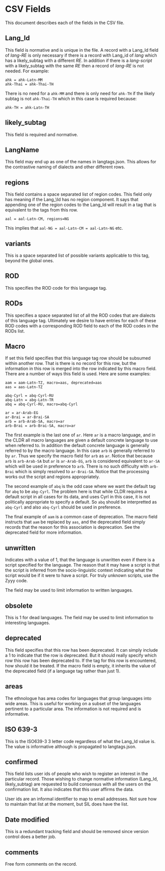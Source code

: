 # CSV Fields
This document describes each of the fields in the CSV file.

## Lang\_Id
This field is normative and is unique in the file. A record with a Lang\_Id field of _lang_-_RE_ is only necessary if there is a record with Lang\_id of _lang_ which has a likely\_subtag with a different _RE_. In addition if there is a _lang_-_script_ with a likely\_subtag with the same _RE_ then a record of _lang_-_RE_ is not needed. For example:
```
ahk = ahk-Latn-MM
ahk-Thai = ahk-Thai-TH
```
There is no need for a `ahk-MM` and there is only need for `ahk-TH` if the likely subtag is not `ahk-Thai-TH` which in this case is required because:
```
ahk-TH = ahk-Latn-TH
```

## likely\_subtag
This field is required and normative.

## LangName
This field may end up as one of the names in langtags.json. This allows for the contrastive naming of dialects and other different rows.

## regions
This field contains a space separated list of region codes. This field only has meaning if the Lang_\Id has no region component. It says that appending one of the region codes to the Lang\_Id will result in a tag that is equivalent to the tags from this row.
```
aal = aal-Latn-CM, regions=NG
```
This implies that `aal-NG = aal-Latn-CM = aal-Latn-NG` etc.

## variants
This is a space separated list of possible variants applicable to this tag, beyond the global ones.

## ROD
This specifies the ROD code for this language tag.

## RODs
This specifies a space separated list of all the ROD codes that are dialects of this language tag. Ultimately we desire to have entries for each of these ROD codes with a corresponding ROD field to each of the ROD codes in the RODs list.

## Macro
If set this field specifies that this language tag row should be subsumed within another row. That is there is no record for this row, but the information in this row is merged into the row indicated by this macro field. There are a number of ways this field is used. Here are some examples:
```
aam = aam-Latn-TZ, macro=aas, deprecated=aas
aas = aas-Latn-TZ

abq-Cyrl = abq-Cyrl-RU
abq-Latn = abq-Latn-TR
abq = abq-Cyrl-RU, macro=abq-Cyrl

ar = ar-Arab-EG
ar-Brai = ar-Brai-SA
arb = arb-Arab-SA, macro=ar
arb-Brai = arb-Brai-SA, macro=ar
```
The first example is the last one of `ar`. Here `ar` is a macro language, and in the CLDR all macro languages are given a default concrete language to use when referred to. In addition the default concrete language is generally referred to by the macro language. In this case `arb` is generally referred to by `ar`. Thus we specify the macro field for `arb` as `ar`. Notice that because `arb` is `arb-Arab-SA` but `ar` is `ar-Arab-EG`, `arb` is considered equivalent to `ar-SA` which will be used in preference to `arb`. There is no such difficulty with `arb-Brai` which is simply resolved to `ar-Brai-SA`. Notice that the processing works out the script and regions appropriately.

The second example of `abq` is the odd case where we want the default tag for `abq` to be `abg-Cyrl`. The problem here is that while CLDR requires a default script in all cases for its data, and uses Cyrl in this case, it is not politically appropriate to specify a default. So `abq` should be interpretted as `abq-Cyrl` and also `abq-Cyrl` should be used in preference.

The final example of `aam` is a common case of deprecation. The macro field instructs that `aam` be replaced by `aas`, and the deprecated field simply records that the reason for this association is deprecation. See the deprecated field for more information.

## unwritten

Indicates with a value of 1, that the language is unwritten even if there is a script specified for the language. The reason that it may have a script is that the script is inferred from the socio-linguistic context indicating what the script would be if it were to have a script. For truly unknown scripts, use the Zyyy code.

The field may be used to limit information to written languages.

## obsolete

This is 1 for dead languages. The field may be used to limit information to interesting languages.

## deprecated

This field specifies that this row has been deprecated. It can simply include a 1 to indicate that the row is deprecated. But it should really specify which row this row has been deprecated to. If the tag for this row is encountered, how should it be treated. If the macro field is empty, it inherits the value of the deprecated field (if a language tag rather than just 1).

## areas

The ethnologue has area codes for languages that group languages into wide areas. This is useful for working on a subset of the languages pertinent to a particular area. The information is not required and is informative.

## ISO 639-3

This is the ISO639-3 3 letter code regardless of what the Lang\_Id value is. The value is informative although is propagated to langtags.json.

## confirmed

This field lists user ids of people who wish to register an interest in the particular record. Those wishing to change normative information (Lang\_Id, likely\_subtag) are requested to build consensus with all the users on the confirmation list. It also indicates that this user affirms the data.

User ids are an informal identifier to map to email addresses. Not sure how to maintain that list at the moment, but SIL does have the list.

## Date modified

This is a redundant tracking field and should be removed since version control does a better job.

## comments

Free form comments on the record.

